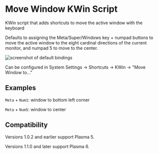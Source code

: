 # Move Window KWin Script


KWin script that adds shortcuts to move the active window with the keyboard

Defaults to assigning the Meta/Super/Windows key + numpad buttons to move the
active window to the eight cardinal directions of the current monitor, and
numpad 5 to move to the center.

![screenshot of default bindings](https://images.pling.com/img/00/00/55/96/31/1702170/keyboard-162134-1280.png)

Can be configured in System Settings -> Shortcuts -> KWin -> "Move Window to..."


## Examples

`Meta` + `Num1`: window to bottom left corner

`Meta` + `Num5`: window to center


## Compatibility

Versions 1.0.2 and earlier support Plasma 5.

Versions 1.1.0 and later support Plasma 6.
